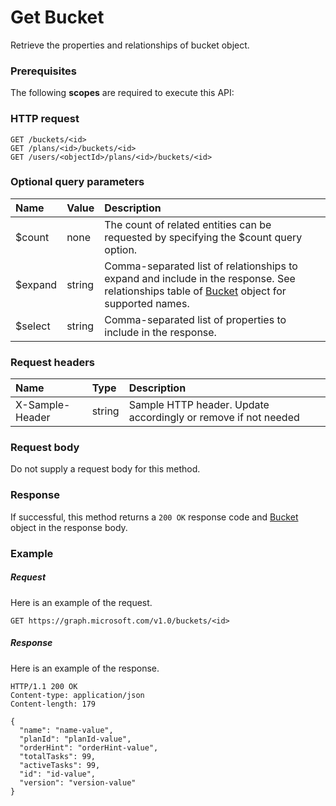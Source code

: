 # Get Bucket

Retrieve the properties and relationships of bucket object.
### Prerequisites
The following **scopes** are required to execute this API: 
### HTTP request
<!-- { "blockType": "ignored" } -->
```http
GET /buckets/<id>
GET /plans/<id>/buckets/<id>
GET /users/<objectId>/plans/<id>/buckets/<id>
```
### Optional query parameters
|Name|Value|Description|
|:---------------|:--------|:-------|
|$count|none|The count of related entities can be requested by specifying the $count query option.|
|$expand|string|Comma-separated list of relationships to expand and include in the response. See relationships table of [Bucket](../resources/bucket.md) object for supported names. |
|$select|string|Comma-separated list of properties to include in the response.|

### Request headers
| Name       | Type | Description|
|:-----------|:------|:----------|
| X-Sample-Header  | string  | Sample HTTP header. Update accordingly or remove if not needed|

### Request body
Do not supply a request body for this method.
### Response
If successful, this method returns a `200 OK` response code and [Bucket](../resources/bucket.md) object in the response body.
### Example
##### Request
Here is an example of the request.
<!-- {
  "blockType": "request",
  "name": "get_bucket"
}-->
```http
GET https://graph.microsoft.com/v1.0/buckets/<id>
```
##### Response
Here is an example of the response.
<!-- {
  "blockType": "response",
  "truncated": false,
  "@odata.type": "microsoft.graph.bucket"
} -->
```http
HTTP/1.1 200 OK
Content-type: application/json
Content-length: 179

{
  "name": "name-value",
  "planId": "planId-value",
  "orderHint": "orderHint-value",
  "totalTasks": 99,
  "activeTasks": 99,
  "id": "id-value",
  "version": "version-value"
}
```

<!-- uuid: 8fcb5dbc-d5aa-4681-8e31-b001d5168d79
2015-10-25 14:57:30 UTC -->
<!-- {
  "type": "#page.annotation",
  "description": "Get Bucket",
  "keywords": "",
  "section": "documentation",
  "tocPath": ""
}-->